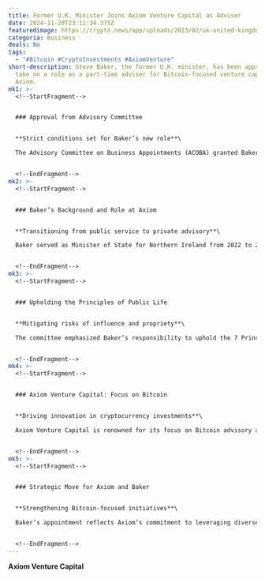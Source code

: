 ```yaml
---
title: Former U.K. Minister Joins Axiom Venture Capital as Adviser
date: 2024-11-28T23:11:34.375Z
featuredimage: https://crypto.news/app/uploads/2023/02/uk-united-kingdom-britain.jpeg.webp
categoria: Business
deals: No
tags:
  - "#Bitcoin #CryptoInvestments #AxiomVenture"
short-description: Steve Baker, the former U.K. minister, has been approved to
  take on a role as a part-time adviser for Bitcoin-focused venture capital firm
  Axiom.
mk1: >-
  <!--StartFragment-->


  ### Approval from Advisory Committee


  **Strict conditions set for Baker’s new role**\

  The Advisory Committee on Business Appointments (ACOBA) granted Baker permission to join Axiom Venture Capital, subject to strict guidelines. These include prohibiting him from sharing confidential government information or leveraging his ministerial experience to benefit the firm.


  <!--EndFragment-->
mk2: >-
  <!--StartFragment-->


  ### Baker’s Background and Role at Axiom


  **Transitioning from public service to private advisory**\

  Baker served as Minister of State for Northern Ireland from 2022 to 2024. Following a thorough review, ACOBA determined that his past government work presented no conflicts of interest with Axiom. However, he is restricted from lobbying the U.K. government or advising on areas he managed as a minister for the next two years.


  <!--EndFragment-->
mk3: >-
  <!--StartFragment-->


  ### Upholding the Principles of Public Life


  **Mitigating risks of influence and propriety**\

  The committee emphasized Baker’s responsibility to uphold the 7 Principles of Public Life, which include integrity, accountability, and leadership. Measures were recommended to avoid any misuse of contacts or unfair advantages arising from his previous role in government.


  <!--EndFragment-->
mk4: >-
  <!--StartFragment-->


  ### Axiom Venture Capital: Focus on Bitcoin


  **Driving innovation in cryptocurrency investments**\

  Axiom Venture Capital is renowned for its focus on Bitcoin advisory and investment management. Baker’s expertise will support its second venture fund, Axiom Venture Fund II. Notably, the firm is not affiliated with the Ethereum protocol Axiom, despite the shared name.


  <!--EndFragment-->
mk5: >-
  <!--StartFragment-->


  ### Strategic Move for Axiom and Baker


  **Strengthening Bitcoin-focused initiatives**\

  Baker’s appointment reflects Axiom’s commitment to leveraging diverse expertise to drive innovation in the crypto sector. As the firm expands its influence, his role could bring valuable insights while adhering to ethical and regulatory standards.


  <!--EndFragment-->
---
```

<!--StartFragment-->

**Axiom Venture Capital**

<!--EndFragment-->